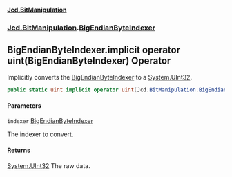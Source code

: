 #### [Jcd.BitManipulation](index.md 'index')

### [Jcd.BitManipulation](Jcd.BitManipulation 'Jcd.BitManipulation').[BigEndianByteIndexer](Jcd.BitManipulation.BigEndianByteIndexer 'Jcd.BitManipulation.BigEndianByteIndexer')

## BigEndianByteIndexer.implicit operator uint(BigEndianByteIndexer) Operator

Implicitly converts the [BigEndianByteIndexer](Jcd.BitManipulation.BigEndianByteIndexer 'Jcd.BitManipulation.BigEndianByteIndexer') to a [System.UInt32](https://docs.microsoft.com/en-us/dotnet/api/System.UInt32 'System.UInt32').

```csharp
public static uint implicit operator uint(Jcd.BitManipulation.BigEndianByteIndexer indexer);
```

#### Parameters

<a name='Jcd.BitManipulation.BigEndianByteIndexer.op_Implicituint(Jcd.BitManipulation.BigEndianByteIndexer).indexer'></a>

`indexer` [BigEndianByteIndexer](Jcd.BitManipulation.BigEndianByteIndexer 'Jcd.BitManipulation.BigEndianByteIndexer')

The indexer to convert.

#### Returns

[System.UInt32](https://docs.microsoft.com/en-us/dotnet/api/System.UInt32 'System.UInt32')
The raw data.